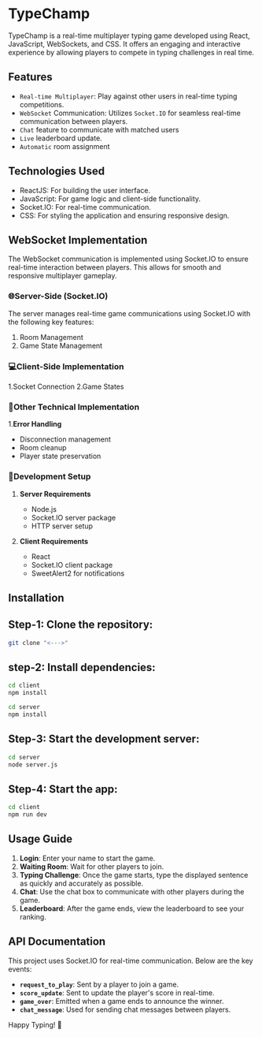 # TypeChamp

TypeChamp is a real-time multiplayer typing game developed using React, JavaScript, WebSockets, and CSS. It offers an engaging and interactive experience by allowing players to compete in typing challenges in real time.

## Features

- `Real-time Multiplayer`: Play against other users in real-time typing competitions.
- `WebSocket` Communication: Utilizes `Socket.IO` for seamless real-time communication between players.
- `Chat` feature to communicate with matched users
- `Live` leaderboard update.
- `Automatic` room assignment

## Technologies Used

- ReactJS: For building the user interface.
- JavaScript: For game logic and client-side functionality.
- Socket.IO: For real-time communication.
- CSS: For styling the application and ensuring responsive design.

## WebSocket Implementation

The WebSocket communication is implemented using Socket.IO to ensure real-time interaction between players. This allows for smooth and responsive multiplayer gameplay.

### 🌐Server-Side (Socket.IO)
The server manages real-time game communications using Socket.IO with the following key features:
 1. Room Management
 2. Game State Management

### 💻Client-Side Implementation
  1.Socket Connection
  2.Game States

### 🤖Other Technical Implementation

1.**Error Handling**
   - Disconnection management
   - Room cleanup
   - Player state preservation


### 📌Development Setup

1. **Server Requirements**
   - Node.js
   - Socket.IO server package
   - HTTP server setup

2. **Client Requirements**
   - React
   - Socket.IO client package
   - SweetAlert2 for notifications
## Installation

## Step-1: Clone the repository:

```bash
git clone "<--->"
```
## step-2: Install dependencies:

```bash
cd client
npm install
```

```bash
cd server
npm install
```

## Step-3: Start the development server:

```bash
cd server
node server.js
```
## Step-4: Start the app:
```bash
cd client
npm run dev
```
## Usage Guide

1. **Login**: Enter your name to start the game.
2. **Waiting Room**: Wait for other players to join.
3. **Typing Challenge**: Once the game starts, type the displayed sentence as quickly and accurately as possible.
4. **Chat**: Use the chat box to communicate with other players during the game.
5. **Leaderboard**: After the game ends, view the leaderboard to see your ranking.

## API Documentation

This project uses Socket.IO for real-time communication. Below are the key events:

- **`request_to_play`**: Sent by a player to join a game.
- **`score_update`**: Sent to update the player's score in real-time.
- **`game_over`**: Emitted when a game ends to announce the winner.
- **`chat_message`**: Used for sending chat messages between players.

Happy Typing! 🎉



